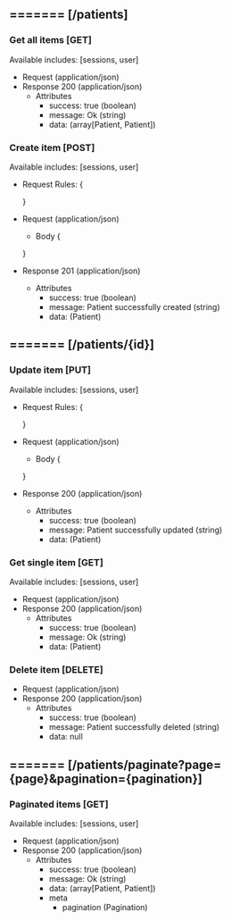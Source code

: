 ## ======= [/patients]

### Get all items [GET]
Available includes: [sessions, user]
+ Request (application/json)
    <!-- include(request/header.md) -->
+ Response 200 (application/json)
    + Attributes         
        + success: true (boolean)
        + message: Ok (string)
        + data: (array[Patient, Patient])

<!-- include(response/401.md) -->
<!-- include(response/500.md) -->
### Create item [POST]
Available includes: [sessions, user]
+ Request Rules:
    {

    }
+ Request (application/json)
    <!-- include(request/header.md) -->
    + Body
    {

    }
+ Response 201 (application/json)
    + Attributes         
        + success: true (boolean)
        + message: Patient successfully created (string)
        + data: (Patient)

<!-- include(response/401.md) -->
<!-- include(response/422.md) -->
<!-- include(response/500.md) -->

## ======= [/patients/{id}]
### Update item [PUT]
Available includes: [sessions, user]
<!-- include(parameters/id.md) -->
+ Request Rules:
    {

    }
+ Request (application/json)
    <!-- include(request/header.md) -->
    + Body
    {

    }
+ Response 200 (application/json)
    + Attributes         
        + success: true (boolean)
        + message: Patient successfully updated (string)
        + data: (Patient)

<!-- include(response/401.md) -->
<!-- include(response/404.md) -->
<!-- include(response/422.md) -->
<!-- include(response/500.md) -->
### Get single item [GET]
Available includes: [sessions, user]
<!-- include(parameters/id.md) -->
+ Request (application/json)
    <!-- include(request/header.md) -->
+ Response 200 (application/json)
    + Attributes         
        + success: true (boolean)
        + message: Ok (string)
        + data: (Patient)

<!-- include(response/401.md) -->
<!-- include(response/404.md) -->
<!-- include(response/500.md) -->
### Delete item [DELETE]
<!-- include(parameters/id.md) -->
+ Request (application/json)
    <!-- include(request/header.md) -->    
+ Response 200 (application/json)
    + Attributes         
        + success: true (boolean)
        + message: Patient successfully deleted (string)
        + data: null

<!-- include(response/401.md) -->
<!-- include(response/404.md) -->
<!-- include(response/500.md) -->

## ======= [/patients/paginate?page={page}&pagination={pagination}]
### Paginated items [GET]
Available includes: [sessions, user]
<!-- include(parameters/pagination.md) -->
+ Request (application/json)
    <!-- include(request/header.md) -->
+ Response 200 (application/json)
    + Attributes         
        + success: true (boolean)
        + message: Ok (string)
        + data: (array[Patient, Patient])
        + meta
            + pagination (Pagination)

<!-- include(response/401.md) -->
<!-- include(response/500.md) -->


